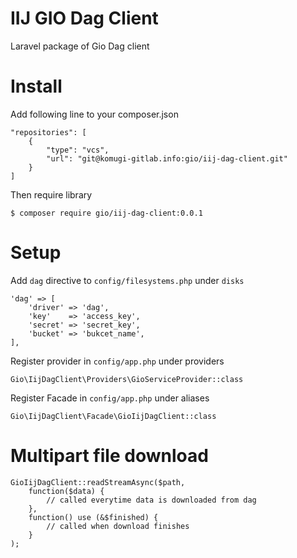 # IIJ GIO Dag Client

Laravel package of Gio Dag client

# Install

Add following line to your composer.json

```
"repositories": [
    {
        "type": "vcs",
        "url": "git@komugi-gitlab.info:gio/iij-dag-client.git"
    }
]
```

Then require library

```
$ composer require gio/iij-dag-client:0.0.1
```

# Setup

Add `dag` directive to `config/filesystems.php` under `disks`

```
'dag' => [
    'driver' => 'dag',
    'key'    => 'access_key',
    'secret' => 'secret_key',
    'bucket' => 'bukcet_name',
],
```

Register provider in `config/app.php` under providers

```
Gio\IijDagClient\Providers\GioServiceProvider::class
```

Register Facade in `config/app.php` under aliases

```
Gio\IijDagClient\Facade\GioIijDagClient::class
```

# Multipart file download

```
GioIijDagClient::readStreamAsync($path,
    function($data) {
        // called everytime data is downloaded from dag
    },
    function() use (&$finished) {
        // called when download finishes
    }
);
```
